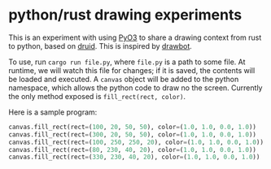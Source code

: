 # python/rust drawing experiments

This is an experiment with using [PyO3][] to share a drawing context from rust
to python, based on [druid][]. This is inspired by [drawbot][].

To use, run `cargo run file.py`, where `file.py` is a path to some file. At
runtime, we will watch this file for changes; if it is saved, the contents will
be loaded and executed. A `canvas` object will be added to the python namespace,
which allows the python code to draw no the screen. Currently the only method
exposed is `fill_rect(rect, color)`.

Here is a sample program:

```python
canvas.fill_rect(rect=(100, 20, 50, 50), color=(1.0, 1.0, 0.0, 1.0))
canvas.fill_rect(rect=(300, 20, 50, 50), color=(1.0, 1.0, 0.0, 1.0))
canvas.fill_rect(rect=(100, 250, 250, 20), color=(1.0, 1.0, 0.0, 1.0))
canvas.fill_rect(rect=(80, 230, 40, 20), color=(1.0, 1.0, 0.0, 1.0))
canvas.fill_rect(rect=(330, 230, 40, 20), color=(1.0, 1.0, 0.0, 1.0))
```

[PyO3]: https://github.com/PyO3/PyO3
[druid]: https://github.com/xi-editor/druid
[drawbot]: https://www.drawbot.com
